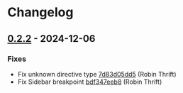 # Changelog

## [0.2.2](https://github.com/RobinThrift/belt/releases/tag/v0.2.2) - 2024-12-06

### <!-- 1 -->Fixes

- Fix unknown directive type [7d83d05dd5](https://github.com/RobinThrift/belt/commit/7d83d05dd5a16ca5e25738bf70d529bd46ae691a) (Robin Thrift)
- Fix Sidebar breakpoint [bdf347eeb8](https://github.com/RobinThrift/belt/commit/bdf347eeb871ebb3a8229e70e79cd5b79a3b65c4) (Robin Thrift)

[0.2.2]: https://github.com/RobinThrift/belt/compare/v0.2.1..v0.2.2

